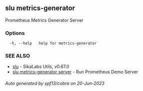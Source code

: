 ## slu metrics-generator

Prometheus Metrics Generator Server

### Options

```
  -h, --help   help for metrics-generator
```

### SEE ALSO

* [slu](slu.md)	 - SikaLabs Utils, v0.67.0
* [slu metrics-generator server](slu_metrics-generator_server.md)	 - Run Prometheus Demo Server

###### Auto generated by spf13/cobra on 20-Jun-2023
